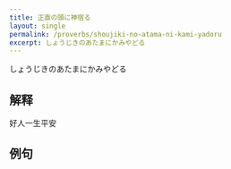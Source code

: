 ```yaml
---
title: 正直の頭に神宿る
layout: single
permalink: /proverbs/shoujiki-no-atama-ni-kami-yadoru
excerpt: しょうじきのあたまにかみやどる
---
```


しょうじきのあたまにかみやどる

## 解释

好人一生平安

## 例句

